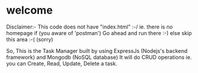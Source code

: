 # welcome
Disclaimer:- This code does not have "index.html" :-/ ie. there is no homepage
if (you aware of 'postman') Go ahead and run there :-)
else skip this area :-( (sorry)


So, This is the Task Manager built by using ExpressJs (Nodejs's backend framework) and Mongodb (NoSQL database)
It will do CRUD operations ie. you can Create, Read, Update, Delete a task.
